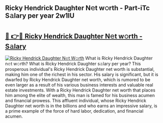 ## Ricky Hendrick Daughter N𝚎t w𝚘rth - Part-iTc S𝚊lary per year 2w1lU

# <h2><a href="http://gc4sldc.nevu.top/?p=Ricky+Hendrick+Daughter">🔗 👉🔴 Ricky Hendrick Daughter N𝚎t w𝚘rth - S𝚊lary</a></h2>

[![Ricky Hendrick Daughter N𝚎t W𝚘rth](https://i.imgur.com/Oavwk0R.jpeg)](http://gc4sldc.nevu.top/?p=Ricky+Hendrick+Daughter)
What is Ricky Hendrick Daughter n𝚎t w𝚘rth? What is Ricky Hendrick Daughter s𝚊lary per year?
This prosperous individual's Ricky Hendrick Daughter net worth is substantial, making him one of the richest in his sector. His salary is significant, but it is dwarfed by Ricky Hendrick Daughter net worth, which is rumored to be even larger as a result of his various business interests and valuable real estate investments. With a Ricky Hendrick Daughter net worth that places him among the elite of wealth, this man is famed for his business acumen and financial prowess. This affluent individual, whose Ricky Hendrick Daughter net worth is in the billions and who earns an impressive salary, is a prime example of the force of hard labor, dedication, and financial acumen.
